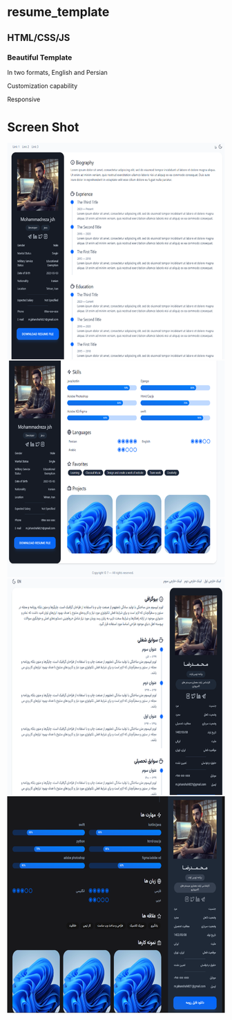 # resume_template
<h2>HTML/CSS/JS</h2>
<h3>Beautiful Template</h3>
<p>In two formats, English and Persian</p>
<p>Customization capability</p>
<p>Responsive</p>
<h1>Screen Shot</h1>
<img
  src="/sc/img1.png"
  alt="Screen Shot 1 "
  title="Screen Shot 1 "
  style="display: inline-block; margin: 0 auto; height: 500px; width: 800px">
  <img
  src="/sc/img2.png"
  alt="Screen Shot 2 "
  title="Screen Shot 2 "
  style="display: inline-block; margin: 0 auto; height: 500px; width: 800px">
  <img
  src="/sc/img3.png"
  alt="Screen Shot 3 "
  title="Screen Shot 3 "
  style="display: inline-block; margin: 0 auto; height: 500px; width: 800px">
  <img
  src="/sc/img4.png"
  alt="Screen Shot 4 "
  title="Screen Shot 4 "
  style="display: inline-block; margin: 0 auto; height: 500px; width: 800px">
